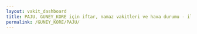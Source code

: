 ```yaml
---
layout: vakit_dashboard
title: PAJU, GUNEY_KORE için iftar, namaz vakitleri ve hava durumu - ilçe/eyalet seç
permalink: /GUNEY_KORE/PAJU/
---
```


<script type="text/javascript">
  var GLOBAL_COUNTRY = 'GUNEY_KORE';
  var GLOBAL_CITY = 'PAJU';
  var GLOBAL_STATE = '';
  var lat = 72;
  var lon = 21;
</script>
